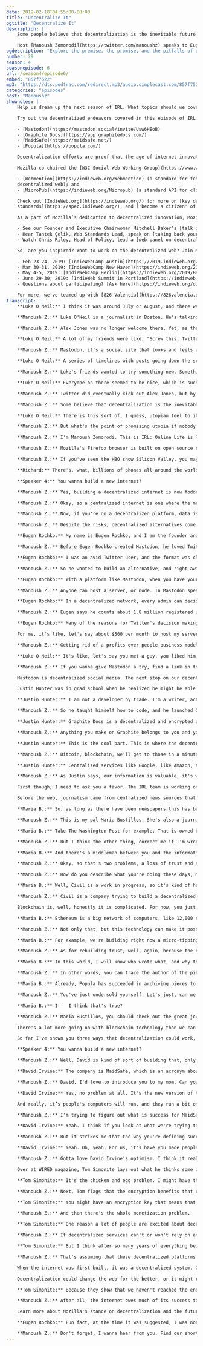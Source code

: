 ```yaml
---
date: 2019-02-18T04:55:00-08:00
title: "Decentralize It"
ogtitle: "Decentralize It"
description: |
    Some people believe that decentralization is the inevitable future of the web. They believe that internet users will start to demand more privacy and authenticity of information online, and that they’ll look to decentralized platforms to get those things. But would decentralization be as utopian as advocates say it could be?

    Host [Manoush Zomorodi](https://twitter.com/manoushz) speaks to Eugen Rochko of [Mastodon](https://joinmastodon.org/), an ad-free alternative to Twitter; Justin Hunter of [Graphite docs](https://app.graphitedocs.com/), a decentralized alternative to GoogleDocs; [Maria Bustillos](https://twitter.com/mariabustillos) who hopes to help eliminate fake news online through the Blockchain; [David Irvine](https://twitter.com/metaquestions?lang=en), the co-founder of [MaidSafe](https://maidsafe.net/) who plans to make the centralized internet as we know it redundant; and [Tom Simonite](https://twitter.com/tsimonite/) of [WIRED](https://www.wired.com/), who comments on both the promise and also the pitfalls of decentralization.
ogdescription: "Explore the premise, the promise, and the pitfalls of decentralization — the antidote to Big Tech."
number: 29
season: 4
seasonepisode: 6
url: /season4/episode6/
embed: "857f7522"
mp3: "https://dts.podtrac.com/redirect.mp3/audio.simplecast.com/857f7522.mp3"
categories: "episodes"
host: "Manoushz"
shownotes: |
    Help us dream up the next season of IRL. What topics should we cover? Who should we talk to? [Let us know by filling out this survey](https://qsurvey.mozilla.com/s3/IRL-Listener-Survey).

    Try out the decentralized endeavors covered in this episode of IRL:

    - [Mastodon](https://mastodon.social/invite/Usw6HEoB)
    - [Graphite Docs](https://app.graphitedocs.com/)
    - [MaidSafe](https://maidsafe.net/)
    - [Popula](https://popula.com/)

    Decentralization efforts are proof that the age of internet innovation is far from over. In fact, Mozilla staff work tirelessly on decentralized web standards, which have been — and continue to be — widely adopted.

    Mozilla co-chaired the [W3C Social Web Working Group](https://www.w3.org/wiki/Socialwg#Social_Web_Working_Group) 2014 through 2018, which produced several key decentralized social web standards. Some have dozens of implementations like:

    - [Webmention](https://indieweb.org/Webmention) (a standard for federating conversations across the
    decentralized web); and
    - [MicroPub](https://indieweb.org/Micropub) (a standard API for client applications to post to decentralized web services).

    Check out [IndieWeb.org](https://indieweb.org/) for more on [key decentralized web
    standards](https://spec.indieweb.org/), and ['become a citizen' of the Indie Web](https://indiewebify.me/).

    As a part of Mozilla’s dedication to decentralized innovation, Mozilla participated in the 2018 [Decentralized Web Summit](https://www.decentralizedweb.net/):

    - See our Founder and Executive Chairwoman Mitchell Baker’s [talk on revitalizing the web](https://decentralizedweb.net/videos/talk-mitchell-baker-revitalizing-the-web/);
    - Hear Tantek Çelik, Web Standards Lead, speak on [taking back your content with practical decentralization steps](https://www.youtube.com/watch?v=y9FSPcmybT8); and
    - Watch Chris Riley, Head of Policy, lead a [web panel on decentralization](https://decentralizedweb.net/videos/panel-decentralizing-social-networks/).

    So, are you inspired? Want to work on the decentralized web? Join Mozilla at one of these events:

    - Feb 23-24, 2019: [IndieWebCamp Austin](https://2019.indieweb.org/austin)
    - Mar 30-31, 2019: [IndieWebCamp New Haven](https://indieweb.org/2019/New_Haven)
    - May 4-5, 2019: [IndieWebCamp Berlin](https://indieweb.org/2019/Berlin)
    - June 29-30, 2019: [IndieWeb Summit in Portland](https://indieweb.org/2019)
    - Questions about participating? [Ask here](https://indieweb.org/discuss).

    For more, we've teamed up with [826 Valencia](https://826valencia.org/) to bring you articles written by students on IRL topics this season. Accompanying this IRL episode, Huy An N. from [De Marillac Academy](https://demarillac.org/) wrote about [centralized social media platforms and privacy](https://blog.mozilla.org/internetcitizen/2019/02/17/how-to-make-frenemies-with-big-tech). And, see [this article from Common Sense Media](https://blog.mozilla.org/internetcitizen/2018/09/10/research-on-kids-and-tech/), on why we need more research on kids and tech (centralized and not).
transcript: |
    **Luke O'Neil:** I think it was around July or August, and there was a big controversy going on on Twitter where they were really dragging their heels on banning a series of really controversial people from using the site.

    **Manoush Z.:** Luke O'Neil is a journalist in Boston. He's talking about provocateur host Alex Jones. He and his site Infowars got banned from much of the internet, places like YouTube, Spotify, Apple's app store, Facebook, kicked him off for violating their policies. These sites are the places where we gather, express, ourselves, find content. Places that have centralized much of our online lives.

    **Manoush Z.:** Alex Jones was no longer welcome there. Yet, as the cascading series of bans spread, people on Twitter noticed that their preferred platform wasn't following suit, and they were incensed.

    **Luke O'Neil:** A lot of my friends were like, "Screw this. Twitter sucks. I can't take this place anymore. Let's try Mastodon."

    **Manoush Z.:** Mastodon, it's a social site that looks and feels a lot like Twitter.

    **Luke O'Neil:** A series of timelines with posts going down the screen. You reply to them, or you can retweet them, or re-toot them as it's called on Mastodon. They call posts "toots," which sounds silly, but probably isn't that much sillier than the name tweet if we're being honest.

    **Manoush Z.:** Luke's friends wanted to try something new. Something that promised to be safer, friendlier, without armies of trolls and hate-speech that, to them, was ruining Twitter.

    **Luke O'Neil:** Everyone on there seemed to be nice, which is such a difference from what I'm used on Twitter, where I can't go an hour without somebody telling me I should kill myself.

    **Manoush Z.:** Twitter did eventually kick out Alex Jones, but by then Luke and his friends were already exploring the vast frontier that is Mastodon. As a result, they found not only a new social platform, but a whole new way of thinking about how we connect to each other on a network. Because Mastodon is a decentralized network, meaning that unlike Twitter, it's not controlled by any single company or centralized entity.

    **Manoush Z.:** Some believe that decentralization is the inevitable future of the web. That it will give us control of our online lives, take power back from the big tech companies that dominate and centralize everything we do. As Luke puts it ...

    **Luke O'Neil:** There is this sort of, I guess, utopian feel to it, to Mastodon and other decentralized things.

    **Manoush Z.:** But what's the point of promising utopia if nobody comes? Can Decentralization’s champions convince the rest of us to join in?

    **Manoush Z.:** I'm Manoush Zomorodi. This is IRL: Online Life is Real Life, an original podcast from Mozilla.

    **Manoush Z.:** Mozilla's Firefox browser is built on open source software. Thousands of volunteers and employees working together to build a browser that serves people, not corporations. Try Firefox for free at firefox.com.

    **Manoush Z.:** If you've seen the HBO show Silicon Valley, you may be a little familiar with the basic idea of a decentralized internet. One of the main characters, Richard, dreams up this idea of using the collective power of all the computers in our smartphones to build something new. Here's a short scene, courtesy of HBO.

    **Richard:** There's, what, billions of phones all around the world with the same computing power just sitting in people's’ pockets. What if we used all those phones to build a massive network? We could build a completely decentralized version of our current internet with no firewalls, no tolls, no government regulation, no spying. Information would be totally free in every sense of the word.

    **Speaker 4:** You wanna build a new internet?

    **Manoush Z.:** Yes, building a decentralized internet is now fodder for TV comedy. But the idea is not that far off from some real projects taking root. I'm gonna get into specifics in a little bit, but just to make sure that we are speaking the same language, let's clarify the basic differences between a centralized and a decentralized service.

    **Manoush Z.:** Okay, so a centralized internet is one where the major apps, platforms, and tools, are built and owned by a single person or corporation. Google is a centralized service. Apple is a centralized company. Facebook and Twitter are centralized platforms. All the information you send, and all the information you request, pass through central servers operated by those companies, which is useful if you own a lot of services or apps, and you want them to work together, like in the Apple app store. Or you wanna control large chunks of the web's traffic by routing it through your network, and say sell ads based on collecting massive amounts of user data. Oh, hello, Facebook.

    **Manoush Z.:** Now, if you're on a decentralized platform, data is distributed across many servers or computers. Those aren't necessarily owned or operated by the creator of the platform you're using. The power, the authority, the control is spread out. A decentralized system gives everyone more freedom, but it also means that because the data is distributed, there's no authority who gets the final word, so it's harder to find and remove illegal or objectionable content.

    **Manoush Z.:** Despite the risks, decentralized alternatives come with a lot of optimism baked in. We're gonna keep that in mind today as we focus on a few examples. We're gonna look at how decentralization could make social media better, how it could give us back control of our privacy and our data, how it could be used to protect journalism and information, maybe. And how it might even revamp the entire internet infrastructure as we know it.

    **Eugen Rochko:** My name is Eugen Rochko, and I am the founder and developer of Mastodon, the decentralized social network.

    **Manoush Z.:** Before Eugen Rochko created Mastodon, he loved Twitter.

    **Eugen Rochko:** I was an avid Twitter user, and the format was close to my heart, but I was not happy with the direction the company was going.

    **Manoush Z.:** So he wanted to build an alternative, and right away Eugen knew he wanted Mastodon to be decentralized.

    **Eugen Rochko:** With a platform like Mastodon, when you have your own server, you make the rules, and nobody can change the rules for you.

    **Manoush Z.:** Anyone can host a server, or node. In Mastodon speak, servers are called "instances." Eugen says this model forms a kind of federated universe, a fedeverse, and because of this it's much easier to deal with challenges that Twitter struggles to tackle.

    **Eugen Rochko:** In a decentralized network, every admin can decide, "What do I want to host on my node? What do I not want to host on my node?" If you don't want Nazis, you just ban all Nazis from your node. If bad actors wanted to start a Mastodon server they could, but normal people could too. You can just say, "I don't wanna receive any messages from this bad server, there's bad people there."

    **Manoush Z.:** Eugen says he counts about 1.8 million registered users, although he concedes that only about 170,000 of those users seem to be active on the platform, but it's a start. The other advantage he points to is that Mastodon doesn't depend on user data and ad targeting to make money.

    **Eugen Rochko:** Many of the reasons for Twitter's decision making going against user's interests is driven by its centralization. They have to perform financially. Now with a decentralized approach, we don't really need to monetize because the costs of operating everything are just so comparatively small for any given independent entity, right?

    For me, it's like, let's say about $500 per month to host my server of Mastodon, and that's housing 300,000 registered accounts. I have a Patreon that more than covers that. For many other administrators of Mastodon servers, it's the same situation.

    **Manoush Z.:** Getting rid of a profits over people business model, and diluting the ability for groups to organize and spread hate on the platform, seems to be paying off. Generally, Mastodon's base describe the experience as supportive, fun, and friendly. But that vibe is probably not a result of the decentralized software itself. After all, you can be a Nazi and set up your own Mastodon instance, as it's called. Eugen said as much. It's likely more a result of optimistic early adopters. As with all social media, Mastodon may not be everyone's cup of tea. In the end, it actually wasn't for Luke O'Neil, who we heard from earlier. He is back on Twitter.

    **Luke O'Neil:** It's like, let's say you met a guy, you liked him, and you hung out for a couple days. You're like, "Oh, I should be friends with that guy." And then for some reason you just never do. I guess that's sort of how I feel about Mastodon. It's some nice guy that I met, and we talked for a few times, and probably won't be the end of the world if I don't end up being friends with him, but it would be nice.

    **Manoush Z.:** If you wanna give Mastodon a try, find a link in the episode show notes at IRLpodcast.org.

    Mastodon is decentralized social media. The next stop on our decentralization tour is an app called Graphite Docs. It's an app that is trying to take on Google. Google's suite of productivity tools are used by millions of people. We calculate budgets in Google Sheets. We store photos on Google Drive. We write reports, and podcasts like this one, in Google Docs. As centralized services go, Google is as big as it gets.

    Justin Hunter was in grad school when he realized he might be able to offer an alternative.

    **Justin Hunter:** I am not a developer by trade. I'm a writer, actually. I was finishing up my MFA in creative writing, and I was - at that point I stored everything, all of my fiction, my nonfiction, resumes, everything on Google Docs. It was starting to worry me that Google had so much control over all of my material.

    **Manoush Z.:** So he taught himself how to code, and he launched Graphite Docs in March 2018.

    **Justin Hunter:** Graphite Docs is a decentralized and encrypted productivity suite. You can create documents, create spreadsheets, you can store files, and you can collaborate with people.

    **Manoush Z.:** Anything you make on Graphite belongs to you and you alone. Only you decide who has access to your data. Only you have the key to unlock it.

    **Justin Hunter:** This is the cool part. This is where the decentralized web comes. When you create your account, you're actually creating a bitcoin address, and you're saving some metadata to the bitcoin blockchain. That's actually gonna represent your identity that you can use really on any app that supports it.

    **Manoush Z.:** Bitcoin, blockchain, we'll get to those in a minute, but to be clear, Justin knew that what he was building wasn't just a great tool. He wanted it to be something to promote democracy and free expression too.

    **Justin Hunter:** Centralized services like Google, like Amazon, those are trivial to censor by a government. In fact, you see it in China all the time. China doesn't let tech companies in unless they're willing to hand over user data to the Chinese government. I think the biggest problem that Graphite solves is it allows users access to convenient software without that fear of their data being handed over to somebody that they don't want it to be handed over to.

    **Manoush Z.:** As Justin says, our information is valuable, it's worth protecting. And that goes not just for our personal data, a decentralized web might even help journalism, while we're at it. That is the next stop on our tour.

    First though, I need to ask you a favor. The IRL team is working on the next season of this podcast, and we want your help. What specific issues, topics, or stories are you curious about? How can IRL help you live a better life online? Find the link to a very short survey. It's in the show notes at IRLpodcast.org. We don't share any of your data with anyone else. Your answers will go directly to the humans who make IRL. IRLpodcast.org, find the survey, talk to us about all things IRL.

    Before the web, journalism came from centralized news sources that we read, watched, listened to, and trusted. We still get a lot of our news from these sources, but many are struggling to make enough money to keep going. Think of BuzzFeed news for example, they cut 15% of their newsroom in January. The big news organizations are also constantly facing accusations of bias, or they get labeled as fake news, even if a story is accurately reported.

    **Maria B.:** So, as long as there have been newspapers this has been an issue of where the agenda is coming from.

    **Manoush Z.:** This is my pal Maria Bustillos. She's also a journalist and runs an online magazine called Popula.com. She knows that whether bias is real or perceived, it is a problem.

    **Maria B.:** Take The Washington Post for example. That is owned by Jeff Bezos. There's one guy on top who really owns that property. If The Washington Post wants to criticize Amazon, they've gotta think very carefully about whom they are going to offend. The same principle applies pretty much all through media. I mean, who gets to decide what we talk about, and how we talk about it.

    **Manoush Z.:** But I think the other thing, correct me if I'm wrong, when I mention journalism centralization problem, I'm also talking about the fact that Facebook and Google take the majority of all advertising dollars, which is the reason why newsrooms are shrinking across the United States, across the world.

    **Maria B.:** And there's a middleman between you and the information that's available on the internet. As we've seen, they - neither Google nor Facebook is subject to any kind of oversight.

    **Manoush Z.:** Okay, so that's two problems, a loss of trust and a loss of money. Maria thinks decentralization might fix both.

    **Manoush Z.:** How do you describe what you're doing these days, Maria?

    **Maria B.:** Well, Civil is a work in progress, so it's kind of hard to say.

    **Manoush Z.:** Civil is a company trying to build a decentralized network for journalists, and I actually know a lot about it. Because last year, I did something a little nutty. I quit my job in public radio, and I started my own company, Stable Genius Productions, with my co-founder Jen Poyant. We joined Civil's experimental journalism project, and we made another podcast documenting the entire strange adventure. The podcast is called ZigZag, and we spent a lot of time talking about Civil, and how it's being built with something called blockchain technology.

    Blockchain is, well, honestly it is complicated. For now, you just need to know that a blockchain is a network of computers all processing data collectively, with no central authority. You may have heard of bitcoin. Bitcoin runs on the Bitcoin blockchain. Civil is similar, except it runs on a blockchain called Ethereum.

    **Maria B.:** Ethereum is a big network of computers, like 12,000 super powerful computers, and that network has records on it. Those records are incorruptible.

    **Manoush Z.:** Not only that, but this technology can make it possible to support journalists in new ways, like creating new virtual currencies.

    **Maria B.:** For example, we're building right now a micro-tipping platform where readers can get to the bottom of an article, and they're gonna be able to ... Did you like this? Send 15 cents to the person that wrote it. Send a dollar, send $500 to the person that wrote it.

    **Manoush Z.:** As for rebuilding trust, well, again, because the blockchain can't be altered if you add your content to the network, it's protected and authenticated.

    **Maria B.:** In this world, I will know who wrote what, and why they wrote it. I will know that the information that they have published is secure and safe from bad actors.

    **Manoush Z.:** In other words, you can trace the author of the piece, and hopefully learn to trust them as a news source.

    **Maria B.:** Already, Popula has succeeded in archiving pieces to that network that cannot be altered, or changed, or taken down. You've gotta basically shut the internet off to get rid of this text that we have committed to the Ethereum blockchain.

    **Manoush Z.:** You've just undersold yourself. Let's just, can we say that you are probably the first journalist to ever publish an article onto a blockchain?

    **Maria B.:** I -  I think that's true?

    **Manoush Z.:** Maria Bustillos, you should check out the great journalism that she is doing. You don't need to know anything about blockchain to do so. Go to Popula.com.

    There's a lot more going on with blockchain technology than we can get into right here, including the downsides, but if you're curious, go listen to the first season of ZigZag to learn a lot more about it.

    So far I've shown you three ways that decentralization could work, but there are many other people working on lots of other projects. People like David Irvine, who wants to take the whole concept much further. Okay, remember that Silicon Valley clip from earlier about building a decentralized internet through a global network of cellphones?

    **Speaker 4:** You wanna build a new internet?

    **Manoush Z.:** Well, David is kind of sort of building that, only without the smartphones part.

    **David Irvine:** The company is MaidSafe, which is an acronym about Massive Array of Internet Disks, Secure Access For Everyone.

    **Manoush Z.:** David, I'd love to introduce you to my mom. Can you describe to her what MaidSafe is? She's 77 and basically uses just email on her iPhone.

    **David Irvine:** Yes, no problem at all. It's the new version of the internet with no controllers, and no servers, and no big companies in charge of it anymore. We take away all of the problems of internet, of data being lost, servers being hacked, passwords being stolen, and make it a nice, safe, comfortable place for everyone that's using it.

    And really, it’s people's computers will run, and they run a bit of software, which is a safe network software, and all of the computers connect together.

    **Manoush Z.:** I'm trying to figure out what is success for MaidSafe, is it that the entire centralized web disappears, and is replaced by this decentralized model?

    **David Irvine:** Yeah. I think if you look at what we're trying to do, the vision is privacy, security, and freedom, and it-

    **Manoush Z.:** But it strikes me that the way you're defining success is very different than Silicon Valley does.

    **David Irvine:** Yeah. Oh, yeah. For us, it's have you made people more free today, have you made them more secure? There's people in countries which can't speak openly because of the way the internet works just now, that will be able to.

    **Manoush Z.:** Gotta love David Irvine's optimism. I think it really speaks to that idea of a decentralized utopia that we mentioned at the very beginning of the episode. But I can't help but be a little skeptical. As exciting and enticing as the decentralized world may be, it has big hurdles to overcome before reaching mass adoption.

    Over at WIRED magazine, Tom Simonite lays out what he thinks some of those challenges are. First, there's something we're calling the network effect. This affects projects like Mastodon, for example.

    **Tom Simonite:** It's the chicken and egg problem. I might have this wonderful new decentralized social network with no one on it, but I can't get anyone to join because there's no one else to talk with, and there's no one to talk with because no one will join.

    **Manoush Z.:** Next, Tom flags that the encryption benefits that come with services like Graphite Docs are also going to be a barrier.

    **Tom Simonite:** You might have an encryption key that means that only you can unlock your files and look at your photos, but if you lose that key, no one can help you. I think that's a big usability problem because people are not used to being 100% in control of their data.

    **Manoush Z.:** And then there's the whole monetization problem.

    **Tom Simonite:** One reason a lot of people are excited about decentralized web projects is that they don't like the ad supported business model that keeps so many other companies and services going today.

    **Manoush Z.:** If decentralized services can't or won't rely on an ad model to support themselves, then it's up to people to pay for it.

    **Tom Simonite:** But I think after so many years of everything being free, there may be cultural barriers to that.

    **Manoush Z.:** That's assuming that these decentralized platforms are built to survive as sustainable businesses, and not just really wonderful ideas that ultimately can't scale.

    When the internet was first built, it was a decentralized system. Over time though, those systems hardened and consolidated. Companies started building massive server farms, and hosting reams and reams of data. That was the first step towards the centralized web we know today. In some ways, the push for decentralization is actually just a push to re-decentralize it.

    Decentralization could change the web for the better, or it might repeat some of the problems our web already has, or even make problems worse. But it's early days for the decentralized web. I mean, it's still early days for the internet too when you think about it. There's so much room to experiment and try things, break things, fix things, remake how everything works together. There is room for both, and it's why Tom Simonite at WIRED says it's worth trying it all.

    **Tom Simonite:** Because they show that we haven't reached the endpoint of the internet. The endpoint of the internet is not billions of people communicating via centralized corporate servers that analyze your data for ads.

    **Manoush Z.:** After all, the internet owes much of its success to openness. It should belong to all of us, not just corporations.

    Learn more about Mozilla's stance on decentralization and the future of the web at Mozilla.org/decentralization. For now, I'm Manoush Zomorodi. This is IRL: Online Life is Real Life, an original podcast from Mozilla.

    **Eugen Rochko:** Fun fact, at the time it was suggested, I was not aware that toot had a different connotation than just the sound that an elephant makes.

    **Manoush Z.:** Don't forget, I wanna hear from you. Find our short listener survey at IRLpodcast.org, and thanks.
---
```

